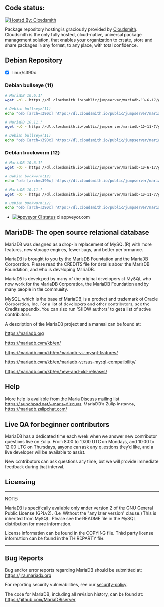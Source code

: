 Code status:
------------

[![Hosted By: Cloudsmith](https://img.shields.io/badge/OSS%20hosting%20by-cloudsmith-blue?logo=cloudsmith&style=for-the-badge)](https://cloudsmith.com)

Package repository hosting is graciously provided by  [Cloudsmith](https://cloudsmith.com).
Cloudsmith is the only fully hosted, cloud-native, universal package management solution, that
enables your organization to create, store and share packages in any format, to any place, with total
confidence.

## Debian Repository

- [x] linux/s390x

### Debian bullseye (11)

```sh
# MariaDB 10.6.17
wget -qO - https://dl.cloudsmith.io/public/jumpserver/mariadb-10-6-17/gpg.13C7B05B05FFF144.key | gpg --dearmor > /etc/apt/trusted.gpg.d/jumpserver-mariadb.gpg

# Debian bullseye(11)
echo "deb [arch=s390x] https://dl.cloudsmith.io/public/jumpserver/mariadb-10-6-17/deb/debian bullseye main" > /etc/apt/sources.list.d/jumpserver-mariadb.list
```

```sh
# MariaDB 10.11.7
wget -qO - https://dl.cloudsmith.io/public/jumpserver/mariadb-10-11-7/gpg.ED79212F8494B6DD.key | gpg --dearmor > /etc/apt/trusted.gpg.d/jumpserver-mariadb.gpg

# Debian bullseye(11)
echo "deb [arch=s390x] https://dl.cloudsmith.io/public/jumpserver/mariadb-10-11-7/deb/debian bullseye main" > /etc/apt/sources.list.d/jumpserver-mariadb.list
```

### Debian bookworm (12)
```sh
# MariaDB 10.6.17
wget -qO - https://dl.cloudsmith.io/public/jumpserver/mariadb-10-6-17/gpg.13C7B05B05FFF144.key | gpg --dearmor > /etc/apt/trusted.gpg.d/jumpserver-mariadb.gpg

# Debian bookworm(12)
echo "deb [arch=s390x] https://dl.cloudsmith.io/public/jumpserver/mariadb-10-6-17/deb/debian bookworm main" > /etc/apt/sources.list.d/jumpserver-mariadb.list
```

```sh
# MariaDB 10.11.7
wget -qO - https://dl.cloudsmith.io/public/jumpserver/mariadb-10-11-7/gpg.ED79212F8494B6DD.key | gpg --dearmor > /etc/apt/trusted.gpg.d/jumpserver-mariadb.gpg

# Debian bookworm(12)
echo "deb [arch=s390x] https://dl.cloudsmith.io/public/jumpserver/mariadb-10-11-7/deb/debian bookworm main" > /etc/apt/sources.list.d/jumpserver-mariadb.list
```

* [![Appveyor CI status](https://ci.appveyor.com/api/projects/status/4u6pexmtpuf8jq66?svg=true)](https://ci.appveyor.com/project/rasmushoj/server) ci.appveyor.com

## MariaDB: The open source relational database 

MariaDB was designed as a drop-in replacement of MySQL(R) with more
features, new storage engines, fewer bugs, and better performance.

MariaDB is brought to you by the MariaDB Foundation and the MariaDB Corporation.
Please read the CREDITS file for details about the MariaDB Foundation,
and who is developing MariaDB.

MariaDB is developed by many of the original developers of MySQL who
now work for the MariaDB Corporation, the MariaDB Foundation and by
many people in the community.

MySQL, which is the base of MariaDB, is a product and trademark of Oracle
Corporation, Inc. For a list of developers and other contributors,
see the Credits appendix.  You can also run 'SHOW authors' to get a
list of active contributors.

A description of the MariaDB project and a manual can be found at:

https://mariadb.org

https://mariadb.com/kb/en/

https://mariadb.com/kb/en/mariadb-vs-mysql-features/

https://mariadb.com/kb/en/mariadb-versus-mysql-compatibility/

https://mariadb.com/kb/en/new-and-old-releases/

Help
-----

More help is available from the Maria Discuss mailing list
https://launchpad.net/~maria-discuss, MariaDB's Zulip
instance, https://mariadb.zulipchat.com/ 

Live QA for beginner contributors
----
MariaDB has a dedicated time each week when we answer new contributor questions live on Zulip.
From 8:00 to 10:00 UTC on Mondays, and 10:00 to 12:00 UTC on Thursdays,
anyone can ask any questions they’d like, and a live developer will be available to assist.

New contributors can ask questions any time, but we will provide immediate feedback during that interval.

Licensing
---------

***************************************************************************

NOTE: 

MariaDB is specifically available only under version 2 of the GNU
General Public License (GPLv2). (I.e. Without the "any later version"
clause.) This is inherited from MySQL. Please see the README file in
the MySQL distribution for more information.

License information can be found in the COPYING file. Third party
license information can be found in the THIRDPARTY file.

***************************************************************************

Bug Reports
------------

Bug and/or error reports regarding MariaDB should be submitted at:
https://jira.mariadb.org

For reporting security vulnerabilities, see our [security-policy](https://mariadb.org/about/security-policy/).

The code for MariaDB, including all revision history, can be found at:
https://github.com/MariaDB/server
